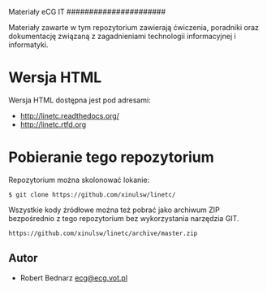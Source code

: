Materiały eCG IT
######################

Materiały zawarte w tym repozytorium zawierają ćwiczenia, poradniki
oraz dokumentację związaną z zagadnieniami technologii informacyjnej
i informatyki.


Wersja HTML
================================

Wersja HTML dostępna jest pod adresami:

- http://linetc.readthedocs.org/
- http://linetc.rtfd.org

Pobieranie tego repozytorium
================================

Repozytorium można skolonować lokanie:

    $ git clone https://github.com/xinulsw/linetc/

Wszystkie kody źródłowe można też pobrać jako archiwum ZIP bezpośrednio z tego repozytorium
bez wykorzystania narzędzia GIT.

    https://github.com/xinulsw/linetc/archive/master.zip

Autor
-------

- Robert Bednarz <ecg@ecg.vot.pl>
